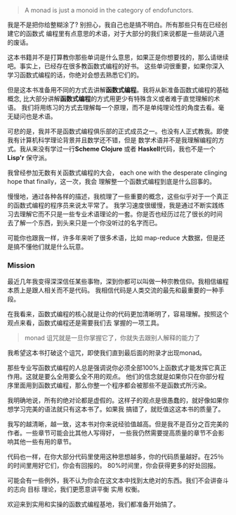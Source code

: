 > A monad is just a monoid in the category of endofunctors.

我是不是把你给整糊涂了? 别担心，我自己也是搞不明白。所有那些只有在已经创建它的函数式
编程里有点意思的术语，对于大部分的我们来说都是一些胡说八道的废话。

这本书籍并不是打算教你那些单词是什么意思，如果正是你想要找的，那么请继续吧。事实上，已经存在很多教函数式编程的好书。
这些单词很重要，如果你深入学习函数式编程的话，你绝对会想去熟悉它们的。

但是这本书准备用不同的方式去讲解**函数式编程**。我将从新准备函数式编程的基础概念,
比大部分讲解**函数式编程**的方式用更少有特殊含义或者难于直觉理解的术语。
我们将用练习的方式去理解每一个原理，而不是单纯理论性的角度去看。毫无疑问也是术语。

可悲的是，我并不是函数式编程俱乐部的正式成员之一。也没有人正式教我。即使我有计算机科学理论背景并且数学还不错，但是
数学术语并不是我理解编程的方式。我从来没有学过一行**Scheme Clojure** 或者 **Haskell**代码，我也不是一个**Lisp'r**
保守派。

我曾经参加无数有关函数式编程的大会， each one with the desperate clinging hope that finally，这一次，我会
理解整一个函数式编程到底是什么回事的。

慢慢地，通过各种各样的描述，我梳理了一些重要的概念，这些似乎对于一个真正的函数式编程的程序员来说太平常了。
我学习速度很缓慢，我是通过不断实践练习去理解它而不只是一些专业术语理论的一套。你是否也经历过花了很长的时间
去了解一个东西，到头来只是一个你没听过的名字而已。

可能你也跟我一样，许多年来听了很多术语，比如 map-reduce 大数据，但是还是搞不懂他们就是什么玩意。


### Mission

最近几年我变得深深信任某些事物，深到你都可以叫做一种宗教信仰。我相信编程本质上是跟人相关而不是代码。
我相信代码是人类交流的最先和最重要的一种手段。

在我看来，函数式编程的核心就是让你的代码更加清晰明了，容易理解。按照这个观点来看，函数式编程还是需要我们去
掌握的一项工具。

> monad 诅咒就是一旦你掌握它了，你就失去跟别人解释的能力了

我希望这本书打破这个诅咒，即使我们直到最后面的附录才出现monad。

那些专业写函数式编程的人总是强调说你必须全部100%上函数式才能发挥它真正作用。这就是要么全用要么全不用的观点。
他们的信念就是如果你只在你部分程序里面用到函数式编程，那么你整一个程序都会被那些不是函数式所污染。

我明确地说，所有的绝对论都是虚假的。这样子的观点是很愚蠢的，就好像如果你想学习完美的语法就只有这本书了。如果我
搞错了，就贬值这这本书的质量了。

我写的越清晰，越一致，这本书对你来说经验值越高。但是我不是百分之百完美的作者。一些章节可能会比其他人写得好，
一些我仍然需要提高质量的章节不会影响其他一些有用的章节。

代码也一样，在你大部分代码里使用这种思想越多，你的代码质量越好。在25％的时间里用好它们，你会有回报的。
80%时间里，你会获得更多的好处回报。

可能会有一些例外，我不认为你会在这文本中找到太绝对的东西。我们不会讲奋斗的志向 目标 理论，我们更愿意讲平衡
实用 权衡。

欢迎来到实用和实操的函数式编程基地，我们都准备开始搞了。

